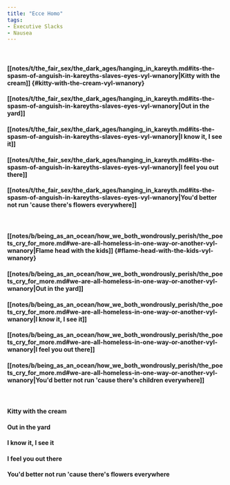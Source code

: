 ```yaml
---
title: "Ecce Homo"
tags:
- Executive Slacks
- Nausea
---
```

&nbsp;
#### [[notes/t/the_fair_sex/the_dark_ages/hanging_in_kareyth.md#its-the-spasm-of-anguish-in-kareyths-slaves-eyes-vyl-wnanory|Kitty with the cream]] {#kitty-with-the-cream-vyl-wnanory}
#### [[notes/t/the_fair_sex/the_dark_ages/hanging_in_kareyth.md#its-the-spasm-of-anguish-in-kareyths-slaves-eyes-vyl-wnanory|Out in the yard]]
#### [[notes/t/the_fair_sex/the_dark_ages/hanging_in_kareyth.md#its-the-spasm-of-anguish-in-kareyths-slaves-eyes-vyl-wnanory|I know it, I see it]]
#### [[notes/t/the_fair_sex/the_dark_ages/hanging_in_kareyth.md#its-the-spasm-of-anguish-in-kareyths-slaves-eyes-vyl-wnanory|I feel you out there]]
#### [[notes/t/the_fair_sex/the_dark_ages/hanging_in_kareyth.md#its-the-spasm-of-anguish-in-kareyths-slaves-eyes-vyl-wnanory|You'd better not run 'cause there's flowers everywhere]]
&nbsp;
#### [[notes/b/being_as_an_ocean/how_we_both_wondrously_perish/the_poets_cry_for_more.md#we-are-all-homeless-in-one-way-or-another-vyl-wnanory|Flame head with the kids]] {#flame-head-with-the-kids-vyl-wnanory}
#### [[notes/b/being_as_an_ocean/how_we_both_wondrously_perish/the_poets_cry_for_more.md#we-are-all-homeless-in-one-way-or-another-vyl-wnanory|Out in the yard]]
#### [[notes/b/being_as_an_ocean/how_we_both_wondrously_perish/the_poets_cry_for_more.md#we-are-all-homeless-in-one-way-or-another-vyl-wnanory|I know it, I see it]]
#### [[notes/b/being_as_an_ocean/how_we_both_wondrously_perish/the_poets_cry_for_more.md#we-are-all-homeless-in-one-way-or-another-vyl-wnanory|I feel you out there]]
#### [[notes/b/being_as_an_ocean/how_we_both_wondrously_perish/the_poets_cry_for_more.md#we-are-all-homeless-in-one-way-or-another-vyl-wnanory|You'd better not run 'cause there's children everywhere]]
&nbsp;
#### Kitty with the cream
#### Out in the yard
#### I know it, I see it
#### I feel you out there
#### You'd better not run 'cause there's flowers everywhere
